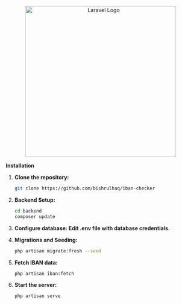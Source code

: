 <p align="center"><a href="https://laravel.com" target="_blank"><img src="https://raw.githubusercontent.com/laravel/art/master/logo-lockup/5%20SVG/2%20CMYK/1%20Full%20Color/laravel-logolockup-cmyk-red.svg" width="400" alt="Laravel Logo"></a></p>


**Installation**

1. **Clone the repository:**
   ```bash
   git clone https://github.com/bishrulhaq/iban-checker
   ```
2. **Backend Setup:**
   ```bash
   cd backend
   composer update
   ```
3. **Configure database: Edit .env file with database credentials.**

4. **Migrations and Seeding:**
   ```bash
   php artisan migrate:fresh --seed
   ```
5. **Fetch IBAN data:**
   ```bash
   php artisan iban:fetch
   ```
6. **Start the server:**
   ```bash 
   php artisan serve
   ```
